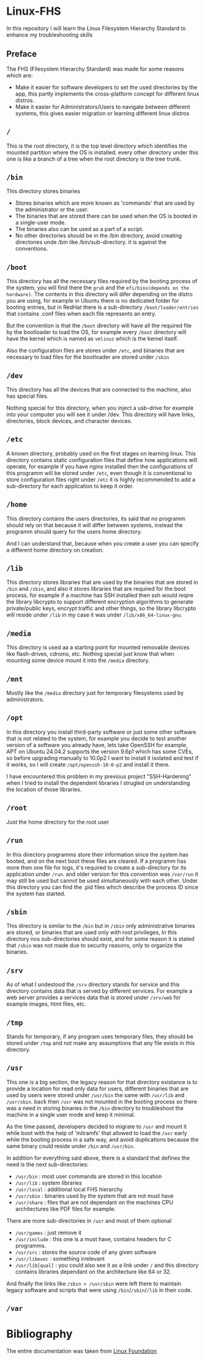 # Linux-FHS
In this repository I will learn the Linux Filesystem Hierarchy Standard to enhance my troubleshooting skills

## Preface
The FHS (Filesystem Hierarchy Standard) was made for some reasons which are:
- Make it easier for software developers to set the used directories by the app, this partly implements the cross-platform concept for different linux distros.
- Make it easier for Administrators/Users to navigate between different systems, this gives easier migration or learning different linux distros

## `/`
This is the root directory, it is the top level directory which identifies the mounted partition where the OS is installed. every other directory under this one is like a branch of a tree when the root directory is the tree trunk.

## `/bin`
This directory stores binaries
- Stores binaries which are more known as 'commands' that are used by the administrator or the user.
- The binaries that are stored there can be used when the OS is booted in a single-user mode.
- The binaries also can be used as a part of a script.
- No other directories should be in the /bin directory, avoid creating directories unde /bin like /bin/sub-directory. it is against the conventions.

## `/boot`
This directory has all the necessary files required by the booting process of the system, you will find there the `grub` and the `efi/bios(depends on the hardware)`. The contents in this directory will difer depending on the distro you are using, for example in Ubuntu there is no dedicated folder for booting entries, but in RedHat there is a sub-directory `/boot/loader/entries` that contains .conf files when each file represents an entry.

But the convention is that the `/boot` directory will have all the required file by the bootloader to load the OS, for example every `/boot` directory will have the kernel which is named as `vmlinuz` which is the kernel itself.

Also the configuration files are stores under `/etc`, and binaries that are necessary to load files for the bootloader are stored under `/sbin`

## `/dev`
This directory has all the devices that are connected to the machine, also has special files.

Nothing special for this directory, when you inject a usb-drive for example into your computer you will see it under /dev. This directory will have links, directories, block devices, and character devices.

## `/etc`
A known directory, probably used on the first stages on learning linux. This directory contains static configuration files that define how applications will operate, for example if you have nginx installed then the configurations of this programm will be stored under `/etc`, even though it is conventional to store configuration files right under `/etc` it is highly recommended to add a sub-directory for each application to keep it order.

## `/home`
This directory contains the users directories, its said that no programm should rely on that because it will differ between systems, instead the programm should query for the users home directory.

And I can understand that, because when you create a user you can specify a different home directory on creation.

## `/lib`
This directory stores libraries that are used by the binaries that are stored in `/bin` and `/sbin`, and also it stores libraries that are required for the boot process. for example if a machine has SSH installed then ssh would reqire the library libcrypto to support different encryption algorithms to generate private/public keys, encrypt traffic and other things, so the library libcrypto will reside under `/lib` in my case it was under `/lib/x86_64-linux-gnu`.

## `/media`
This directory is used aa a starting point for mounted removable devices like flash-drives, cdroms, etc. Nothing special just know that when mounting some device mount it into the `/media` directory.

## `/mnt`
Mostly like the `/media` directory just for temporary filesystems used by administrators.

## `/opt`
In this directory you install third-party software or just some other software that is not related to the system, for example you decide to test another version of a software you already have, lets take OpenSSH for example, APT on Ubuntu 24.04.2 supports the version 9.6p1 which has some CVEs, so before upgrading manually to 10.0p2 I want to install it isolated and test if it works, so I will create `/opt/openssh-10-0-p2` and install it there.

I have encountered this problem in my previous project "SSH-Hardening" when I tried to install the dependent libraries I strugled on understanding the location of those libraries.

## `/root`
Just the home directory for the root user

## `/run`
In this directory programms store their information since the system has booted, and on the next boot these files are cleared. If a programm has more then one file for logs, it's required to create a sub-directory for its application under `/run`. and older version for this convention was `/var/run` it may still be used but cannot be used simultaneously with each other.
Under this directory you can find the .pid files which describe the process ID since the system has started.

## `/sbin`
This directory is similar to the `/bin` but in `/sbin` only administrative binaries are stored, or binaries that are used only with root privileges, In this directory nos sub-directories should exist, and for some reason it is stated that `/sbin` was not made due to security reasons, only to organize the binaries.

## `/srv`
As of what I undestood the `/srv` directory stands for service and this directory contains data that is served by different services. For example a web server provides a services data that is stored under `/srv/web` for example images, html files, etc.

## `/tmp`
Stands for temporary, if any program uses temporary files, they should be stored under `/tmp` and not make any assumptions that any file exists in this directory.

## `/usr`
This one is a big section, the legacy reason for that directory existance is to provide a location for read only data for users, different binaries that are used by users were stored under `/usr/bin` the same with `/usr/lib` and `/usr/sbin`. back then `/usr` was not mounted in the booting process so there was a need in storing binaries in the `/bin` directory to troubleshoot the machine in a single user mode and keep it minimal.

As the time passed, developers decided to migrate to `/usr` and mount it while boot with the help of 'initramfs' that allowed to load the `/usr` early while the booting process in a safe way, and avoid duplications because the same binary could reside under `/bin` and `/usr/bin`.

In addition for everything said above, there is a standard that defines the need is the next sub-directories:
- `/usr/bin` : most user commands are stored in this location
- `/usr/lib` : system libraries
- `/usr/local` : additional local FHS hierarchy
- `/usr/sbin` : binaries used by the system that are not must have
- `/usr/share` : files that are not dependant on the machines CPU architectures like PDF files for example.

There are more sub-directories in `/usr` and most of them optional
- `/usr/games` : just remove it
- `/usr/include` : this one is a must have, contains headers for C programms.
- `/usr/src` : stores the source code of any given software
- `/usr/libexec` : something irrelevant
- `/usr/lib[qual]` : you could also see it as a link under `/` and this directory contains libraries dependant on the architecture like 64 or 32.

And finally the links like `/sbin > /usr/sbin` were left there to maintain legacy software and scripts that were using `/bin`/`/sbin`/`/lib` in their code.

## `/var`




# Bibliography
The entire documentation was taken from [Linux Foundation](https://refspecs.linuxfoundation.org/FHS_3.0/fhs/index.html)
